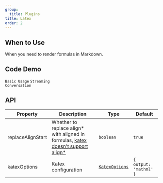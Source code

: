 ```yaml
---
group:
  title: Plugins
title: Latex
order: 2
---
```


## When to Use

When you need to render formulas in Markdown.

## Code Demo

<!-- prettier-ignore -->
<code src="./demo/supersets/Latex/basic.tsx">Basic Usage</code>
<code src="./demo/supersets/Latex/streaming.tsx">Streaming Conversation</code>

## API

<!-- prettier-ignore -->
| Property | Description | Type | Default |
| --- | --- | --- | --- |
| replaceAlignStart | Whether to replace align* with aligned in formulas, [katex doesn't support align*](https://github.com/KaTeX/KaTeX/issues/1007) | `boolean` | `true` |
| katexOptions | Katex configuration | [`KatexOptions`](https://katex.org/docs/options) | `{ output: 'mathml' }` |

